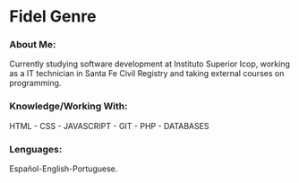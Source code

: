 <html>		

 <tittle> 
 <h1>
	 Fidel Genre
 </h1> 
 </tittle> 

<h3>
About Me:
</h3>

<body>
	
<p>
Currently studying software development at Instituto Superior Icop, working as a IT technician in Santa Fe Civil Registry and taking external courses on programming.
</p>

<h3>
Knowledge/Working With:
</h3>

<P>	
HTML - CSS - JAVASCRIPT - GIT - PHP - DATABASES
</P>

<h3>
Lenguages:
</h3>

<P>
Español-English-Portuguese.
</p>

</body>
</html>
